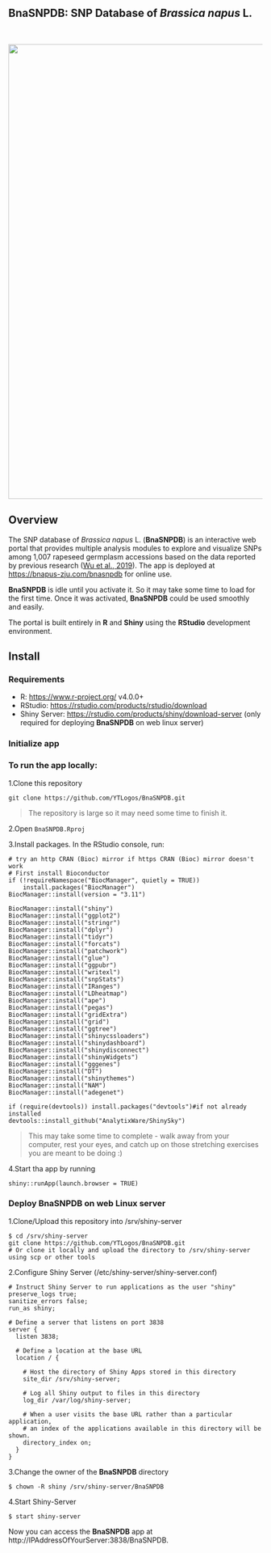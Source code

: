 ## BnaSNPDB: SNP Database of *Brassica napus* L. 


<p>&nbsp;</p>
<p align="center">
<img src="img/BnaSNPDB.png" width="900" hegiht="1000">
</p>

## Overview

The SNP database of *Brassica napus* L. (**BnaSNPDB**) is an interactive web portal that provides multiple analysis modules to explore and visualize SNPs among 1,007 rapeseed germplasm accessions based on the data reported by previous research ([Wu et al., 2019](https://jianglab.netlify.app/pdf/mp.pdf)). The app is deployed at https://bnapus-zju.com/bnasnpdb for online use. 


**BnaSNPDB** is idle until you activate it. So it may take some time to load for the first time. Once it was activated, **BnaSNPDB** could be used smoothly and easily.

The portal is built entirely in **R** and **Shiny** using the **RStudio** development environment.

## Install

### Requirements

* R: https://www.r-project.org/ v4.0.0+
* RStudio: https://rstudio.com/products/rstudio/download
* Shiny Server: https://rstudio.com/products/shiny/download-server (only required for deploying **BnaSNPDB** on web linux server)

### Initialize app

### To run the app locally:

1.Clone this repository

```
git clone https://github.com/YTLogos/BnaSNPDB.git
```

> The repository is large so it may need some time to finish it.


2.Open `BnaSNPDB.Rproj`


3.Install packages. In the RStudio console, run:

```
# try an http CRAN (Bioc) mirror if https CRAN (Bioc) mirror doesn't work
# First install Bioconductor
if (!requireNamespace("BiocManager", quietly = TRUE))
    install.packages("BiocManager")
BiocManager::install(version = "3.11")

BiocManager::install("shiny")
BiocManager::install("ggplot2")
BiocManager::install("stringr")
BiocManager::install("dplyr")
BiocManager::install("tidyr")
BiocManager::install("forcats")
BiocManager::install("patchwork")
BiocManager::install("glue")
BiocManager::install("ggpubr")
BiocManager::install("writexl")
BiocManager::install("snpStats")
BiocManager::install("IRanges")
BiocManager::install("LDheatmap")
BiocManager::install("ape")
BiocManager::install("pegas")
BiocManager::install("gridExtra")
BiocManager::install("grid")
BiocManager::install("ggtree")
BiocManager::install("shinycssloaders")
BiocManager::install("shinydashboard")
BiocManager::install("shinydisconnect")
BiocManager::install("shinyWidgets")
BiocManager::install("gggenes")
BiocManager::install("DT")
BiocManager::install("shinythemes")
BiocManager::install("NAM")
BiocManager::install("adegenet")

if (require(devtools)) install.packages("devtools")#if not already installed
devtools::install_github("AnalytixWare/ShinySky")
```

> This may take some time to complete - walk away from your computer, rest your eyes, and catch up on those stretching exercises you are meant to be doing :)

4.Start tha app by running

```
shiny::runApp(launch.browser = TRUE)
```

### Deploy BnaSNPDB on web Linux server

1.Clone/Upload this repository into /srv/shiny-server


```
$ cd /srv/shiny-server
git clone https://github.com/YTLogos/BnaSNPDB.git
# Or clone it locally and upload the directory to /srv/shiny-server using scp or other tools 
```


2.Configure Shiny Server (/etc/shiny-server/shiny-server.conf)


```
# Instruct Shiny Server to run applications as the user "shiny"
preserve_logs true;
sanitize_errors false;
run_as shiny;

# Define a server that listens on port 3838
server {
  listen 3838;

  # Define a location at the base URL
  location / {

    # Host the directory of Shiny Apps stored in this directory
    site_dir /srv/shiny-server;

    # Log all Shiny output to files in this directory
    log_dir /var/log/shiny-server;

    # When a user visits the base URL rather than a particular application,
    # an index of the applications available in this directory will be shown.
    directory_index on;
  }
}
```

3.Change the owner of the **BnaSNPDB** directory

```
$ chown -R shiny /srv/shiny-server/BnaSNPDB  
```

4.Start Shiny-Server

```
$ start shiny-server
```

Now you can access the **BnaSNPDB** app at http://IPAddressOfYourServer:3838/BnaSNPDB.
